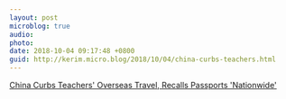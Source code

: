 ```yaml
---
layout: post
microblog: true
audio: 
photo: 
date: 2018-10-04 09:17:48 +0800
guid: http://kerim.micro.blog/2018/10/04/china-curbs-teachers.html
---
```

[China Curbs Teachers' Overseas Travel, Recalls Passports 'Nationwide'](https://www.rfa.org/english/news/china/teachers-passports-10022018133856.html)
